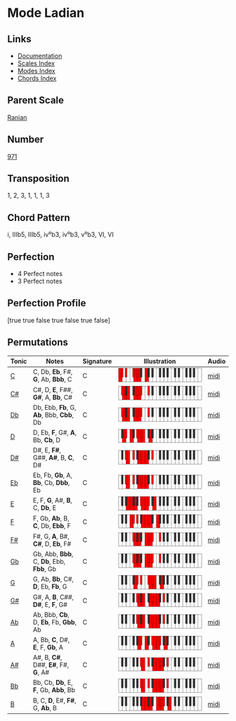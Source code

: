 # Mode Ladian

## Links

- [Documentation](README.md)
- [Scales Index](Scales.md)
- [Modes Index](Modes.md)
- [Chords Index](Chords.md)

## Parent Scale

[Ranian](ScaleRanian.md)

## Number

[971](https://ianring.com/musictheory/scales/971)

## Transposition

1, 2, 3, 1, 1, 1, 3

## Chord Pattern

i, IIIb5, IIIb5, iv⁰b3, iv⁰b3, v⁰b3, VI, VI

## Perfection

- 4 Perfect notes
- 3 Perfect notes

## Perfection Profile

[true true false true false true false]

## Permutations

| Tonic | Notes | Signature | Illustration | Audio |
|-------|-------|-----------|--------------|-------|
| [C](ModeCNaturalLadian.md) | C, Db, **Eb**, F#, **G**, Ab, **Bbb**, C | C | ![CNaturalLadian](ModeCNaturalLadian.png) | [midi](https://github.com/edipermadi/music/blob/main/docs/ModeCNaturalLadian.mid?raw=true) |
| [C#](ModeCSharpLadian.md) | C#, D, **E**, F##, **G#**, A, **Bb**, C# | C | ![CSharpLadian](ModeCSharpLadian.png) | [midi](https://github.com/edipermadi/music/blob/main/docs/ModeCSharpLadian.mid?raw=true) |
| [Db](ModeDFlatLadian.md) | Db, Ebb, **Fb**, G, **Ab**, Bbb, **Cbb**, Db | C | ![DFlatLadian](ModeDFlatLadian.png) | [midi](https://github.com/edipermadi/music/blob/main/docs/ModeDFlatLadian.mid?raw=true) |
| [D](ModeDNaturalLadian.md) | D, Eb, **F**, G#, **A**, Bb, **Cb**, D | C | ![DNaturalLadian](ModeDNaturalLadian.png) | [midi](https://github.com/edipermadi/music/blob/main/docs/ModeDNaturalLadian.mid?raw=true) |
| [D#](ModeDSharpLadian.md) | D#, E, **F#**, G##, **A#**, B, **C**, D# | C | ![DSharpLadian](ModeDSharpLadian.png) | [midi](https://github.com/edipermadi/music/blob/main/docs/ModeDSharpLadian.mid?raw=true) |
| [Eb](ModeEFlatLadian.md) | Eb, Fb, **Gb**, A, **Bb**, Cb, **Dbb**, Eb | C | ![EFlatLadian](ModeEFlatLadian.png) | [midi](https://github.com/edipermadi/music/blob/main/docs/ModeEFlatLadian.mid?raw=true) |
| [E](ModeENaturalLadian.md) | E, F, **G**, A#, **B**, C, **Db**, E | C | ![ENaturalLadian](ModeENaturalLadian.png) | [midi](https://github.com/edipermadi/music/blob/main/docs/ModeENaturalLadian.mid?raw=true) |
| [F](ModeFNaturalLadian.md) | F, Gb, **Ab**, B, **C**, Db, **Ebb**, F | C | ![FNaturalLadian](ModeFNaturalLadian.png) | [midi](https://github.com/edipermadi/music/blob/main/docs/ModeFNaturalLadian.mid?raw=true) |
| [F#](ModeFSharpLadian.md) | F#, G, **A**, B#, **C#**, D, **Eb**, F# | C | ![FSharpLadian](ModeFSharpLadian.png) | [midi](https://github.com/edipermadi/music/blob/main/docs/ModeFSharpLadian.mid?raw=true) |
| [Gb](ModeGFlatLadian.md) | Gb, Abb, **Bbb**, C, **Db**, Ebb, **Fbb**, Gb | C | ![GFlatLadian](ModeGFlatLadian.png) | [midi](https://github.com/edipermadi/music/blob/main/docs/ModeGFlatLadian.mid?raw=true) |
| [G](ModeGNaturalLadian.md) | G, Ab, **Bb**, C#, **D**, Eb, **Fb**, G | C | ![GNaturalLadian](ModeGNaturalLadian.png) | [midi](https://github.com/edipermadi/music/blob/main/docs/ModeGNaturalLadian.mid?raw=true) |
| [G#](ModeGSharpLadian.md) | G#, A, **B**, C##, **D#**, E, **F**, G# | C | ![GSharpLadian](ModeGSharpLadian.png) | [midi](https://github.com/edipermadi/music/blob/main/docs/ModeGSharpLadian.mid?raw=true) |
| [Ab](ModeAFlatLadian.md) | Ab, Bbb, **Cb**, D, **Eb**, Fb, **Gbb**, Ab | C | ![AFlatLadian](ModeAFlatLadian.png) | [midi](https://github.com/edipermadi/music/blob/main/docs/ModeAFlatLadian.mid?raw=true) |
| [A](ModeANaturalLadian.md) | A, Bb, **C**, D#, **E**, F, **Gb**, A | C | ![ANaturalLadian](ModeANaturalLadian.png) | [midi](https://github.com/edipermadi/music/blob/main/docs/ModeANaturalLadian.mid?raw=true) |
| [A#](ModeASharpLadian.md) | A#, B, **C#**, D##, **E#**, F#, **G**, A# | C | ![ASharpLadian](ModeASharpLadian.png) | [midi](https://github.com/edipermadi/music/blob/main/docs/ModeASharpLadian.mid?raw=true) |
| [Bb](ModeBFlatLadian.md) | Bb, Cb, **Db**, E, **F**, Gb, **Abb**, Bb | C | ![BFlatLadian](ModeBFlatLadian.png) | [midi](https://github.com/edipermadi/music/blob/main/docs/ModeBFlatLadian.mid?raw=true) |
| [B](ModeBNaturalLadian.md) | B, C, **D**, E#, **F#**, G, **Ab**, B | C | ![BNaturalLadian](ModeBNaturalLadian.png) | [midi](https://github.com/edipermadi/music/blob/main/docs/ModeBNaturalLadian.mid?raw=true) |
